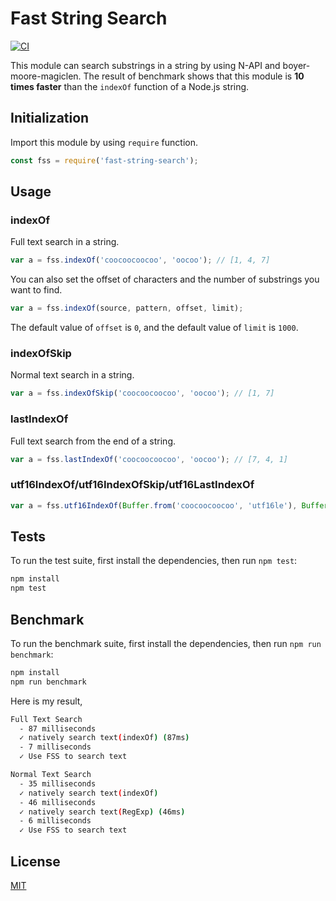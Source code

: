 Fast String Search
=================================

[![CI](https://github.com/magiclen/node-fast-string-search/actions/workflows/ci.yml/badge.svg)](https://github.com/magiclen/node-fast-string-search/actions/workflows/ci.yml)

This module can search substrings in a string by using N-API and boyer-moore-magiclen. The result of benchmark shows that this module is **10 times faster** than the `indexOf` function of a Node.js string.

## Initialization

Import this module by using `require` function.

```javascript
const fss = require('fast-string-search');
```

## Usage

### indexOf

Full text search in a string.

```javascript
var a = fss.indexOf('coocoocoocoo', 'oocoo'); // [1, 4, 7]
```

You can also set the offset of characters and the number of substrings you want to find.

```javascript
var a = fss.indexOf(source, pattern, offset, limit);
```

The default value of `offset` is `0`, and the default value of `limit` is `1000`.

### indexOfSkip

Normal text search in a string.

```javascript
var a = fss.indexOfSkip('coocoocoocoo', 'oocoo'); // [1, 7]
```

### lastIndexOf

Full text search from the end of a string.

```javascript
var a = fss.lastIndexOf('coocoocoocoo', 'oocoo'); // [7, 4, 1]
```

### utf16IndexOf/utf16IndexOfSkip/utf16LastIndexOf

```javascript
var a = fss.utf16IndexOf(Buffer.from('coocoocoocoo', 'utf16le'), Buffer.from('oocoo', 'utf16le')); // [1, 4, 7]
```

## Tests

To run the test suite, first install the dependencies, then run `npm test`:

```bash
npm install
npm test
```

## Benchmark

To run the benchmark suite, first install the dependencies, then run `npm run benchmark`:

```bash
npm install
npm run benchmark
```

Here is my result,

```bash
Full Text Search
  - 87 milliseconds
  ✓ natively search text(indexOf) (87ms)
  - 7 milliseconds
  ✓ Use FSS to search text

Normal Text Search
  - 35 milliseconds
  ✓ natively search text(indexOf)
  - 46 milliseconds
  ✓ natively search text(RegExp) (46ms)
  - 6 milliseconds
  ✓ Use FSS to search text
```

## License

[MIT](LICENSE)
